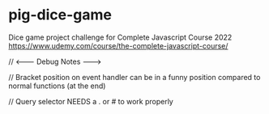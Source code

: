 # pig-dice-game

Dice game project challenge for Complete Javascript Course 2022
https://www.udemy.com/course/the-complete-javascript-course/

// <--- Debug Notes --->

// Bracket position on event handler can be in a funny position compared to normal functions (at the end)

// Query selector NEEDS a . or # to work properly
